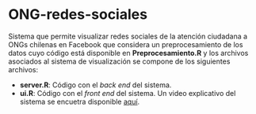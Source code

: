 # ONG-redes-sociales
Sistema que permite visualizar redes sociales de la atención ciudadana a ONGs chilenas en Facebook que considera un preprocesamiento de los datos cuyo código está disponible en **Preprocesamiento.R** y los archivos asociados al sistema de visualización se compone de los siguientes archivos:
- **server.R**: Código con el *back end* del sistema.
- **ui.R**: Código con el *front end* del sistema.
Un video explicativo del sistema se encuetra disponible [aquí](https://www.youtube.com/watch?v=LPCwpOexiIY).

